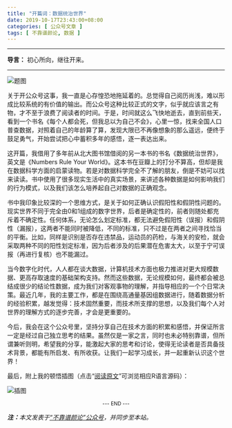 ```yaml
---
title: "开篇词：数据统治世界"
date: 2019-10-17T23:43:00+08:00
categories: [ 公众号文章 ]
tags: [ 不靠谱颜论, 数据 ]
---
```


---

**导言：** 初心所向，继往开来。

---

![题图](/images/2019/1017/heatmap.png)

关于开公众号这事，我一直是心存惶恐地拖延着的。总觉得自己阅历尚浅，难以形成比较系统的有价值的输出。而公众号这种比较正式的文字，似乎就应该言之有物，才不至于浪费了阅读者的时间。于是，时间就这么飞快地逝去，直到前些天，看到一个书名《每个人都会死，但我总以为自己不会》，心里一惊，找来全国人口普查数据，对照着自己的年龄算了算，发现大限已不再像想象的那么遥远，便终于鼓足勇气，开始尝试把心中蓄积多年的感悟，逐一表达出来。

这开篇，我借用了多年前从北大图书馆借阅的另一本书的书名《数据统治世界》，英文是《Numbers Rule Your World》。这本书在豆瓣上的打分不算高，但却是我在数据科学方面的启蒙读物。若是对数据科学完全不了解的朋友，倒是不妨可以找来读读。书中使用了很多现实生活中的真实场景，来讲述各种数据是如何影响我们的行为模式，以及我们该怎么培养起自己对数据的正确观念。

书中我印象比较深的一个思维方式，是关于如何正确认识假阳性和假阴性问题的。现实世界不同于完全由0和1组成的数字世界，后者是确定性的，前者则随处都充斥着不确定性。任何体系，无论怎么划定标准，都无法避免假阳性（误报）和假阴性（漏报），这两者不能同时被降低，不同的标准，只不过是在两者之间寻找恰当的平衡。比如，同样是识别是否存在违禁品，运动员的药检，与海关的安检，就会采取两种不同的阳性划定标准，因为后者涉及的后果潜在危害太大，以至于宁可误报（再进行复核）也不能漏过。

当今数字化时代，人人都在谈大数据，计算机技术方面也极力推进对更大规模数据、更高存取速度的基础架构支持。然而这些数据，无论规模如何，最终都会被总结成很少的结论性数据，成为我们对客观事物的理解，并指导相应的一个个日常决策。最近几年，我的主要工作，都是在围绕高通量基因组数据进行，随着数据分析的经验积累，越发觉得：技术固然重要，而技术所支撑的思想，以及我们每个人对世界的理解方式的逐步完善，才会是更重要的。

今后，我会在这个公众号里，坚持分享自己在技术方面的积累和感悟，并保证所言一定是经过自己独立思考的结果。虽然仅是一家之言，同时也未必特别靠谱，但所谓兼听则明，希望我的分享，能激起大家的思考和讨论，使得无论读者是否具备技术背景，都能有所启发、有所收获。让我们一起学习成长，并一起重新认识这个世界！

最后，附上我的顿悟插图（点击“[阅读原文](https://github.com/yanlinlin82/190926a_How-Long-Will-I-Live)”可浏览相应R语言源码）：

![插图](/images/2019/1017/plot.png)

<center><small>--- END ---</small></center>

<i><b>注：</b>本文发表于[“不靠谱颜论”公众号](https://mp.weixin.qq.com/s/Oq-JjT4LCE-ilT0ZACqXJg)，并同步至本站。</i>
